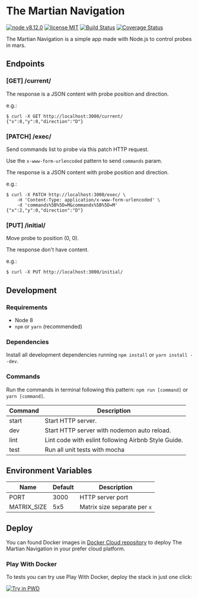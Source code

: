 # The Martian Navigation

[![node v8.12.0](https://img.shields.io/badge/node-v8.12.0-red.svg)](https://nodejs.org/en/blog/release/v8.12.0/) [![license MIT](https://img.shields.io/apm/l/vim-mode.svg)](https://github.com/douglasppaz/the-martian-navigation/blob/master/LICENSE) [![Build Status](https://travis-ci.org/douglasppaz/the-martian-navigation.svg?branch=master)](https://travis-ci.org/douglasppaz/the-martian-navigation) [![Coverage Status](https://coveralls.io/repos/github/douglasppaz/the-martian-navigation/badge.svg?branch=master)](https://coveralls.io/github/douglasppaz/the-martian-navigation?branch=master)

The Martian Navigation is a simple app made with Node.js to control probes in mars.

## Endpoints

### [GET] /current/

The response is a JSON content with probe position and direction.

e.g.:

```
$ curl -X GET http://localhost:3000/current/
{"x":0,"y":0,"direction":"D"}
```

### [PATCH] /exec/

Send commands list to probe via this patch HTTP request.

Use the `x-www-form-urlencoded` pattern to send `commands` param.

The response is a JSON content with probe position and direction.

e.g.:

```
$ curl -X PATCH http://localhost:3000/exec/ \
    -H 'Content-Type: application/x-www-form-urlencoded' \
    -d 'commands%5B%5D=M&commands%5B%5D=M'
{"x":2,"y":0,"direction":"D"}
```

### [PUT] /initial/

Move probe to position (0, 0).

The response don't have content.

e.g.:

```
$ curl -X PUT http://localhost:3000/initial/
```

## Development

### Requirements

- Node 8
- `npm` or `yarn` (recommended)

### Dependencies

Install all development dependencies running `npm install` or `yarn install --dev`.

### Commands

Run the commands in terminal following this pattern: `npm run [command]` or `yarn [command]`.

| Command | Description |
|---|---|
| start | Start HTTP server. |
| dev | Start HTTP server with nodemon auto reload. |
| lint | Lint code with eslint following Airbnb Style Guide. |
| test | Run all unit tests with mocha |

## Environment Variables

| Name | Default | Description |
|---|---|---|
| PORT | 3000 | HTTP server port |
| MATRIX_SIZE | 5x5 | Matrix size separate per `x` |

## Deploy

You can found Docker images in [Docker Cloud repository](https://cloud.docker.com/repository/docker/douglasppaz/the-martian-navigation) to deploy The Martian Navigation in your prefer cloud platform.

### Play With Docker

To tests you can try use Play With Docker, deploy the stack in just one click:

[![Try in PWD](https://cdn.rawgit.com/play-with-docker/stacks/cff22438/assets/images/button.png)](http://play-with-docker.com?stack=https://raw.githubusercontent.com/douglasppaz/the-martian-navigation/master/docker-compose.yml)
